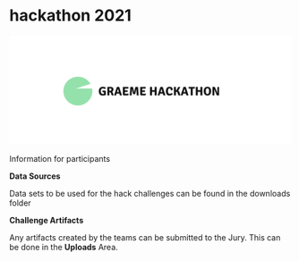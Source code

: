 # hackathon 2021

![This is an image](graemehackathon.png)

Information for participants

**Data Sources**

Data sets to be used for the hack challenges can be found in the downloads folder

**Challenge Artifacts**

Any artifacts created by the teams can be submitted to the Jury. This can be done in the **Uploads** Area.


